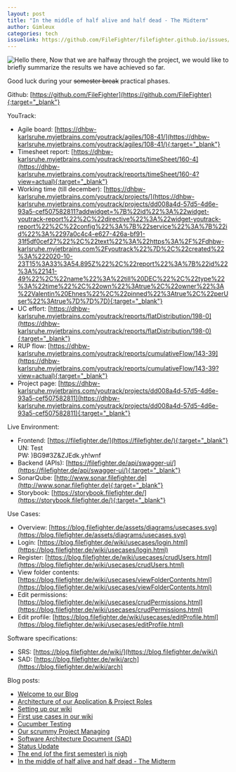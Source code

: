 ```yaml
---
layout: post
title: "In the middle of half alive and half dead - The Midterm"
author: Gimleux
categories: tech
issuelink: https://github.com/FileFighter/filefighter.github.io/issues/38/ToChange
---
```

<img src="https://i.giphy.com/media/Nx0rz3jtxtEre/giphy.webp" alt="Hello there,"/>
Now that we are halfway through the project, we would like to briefly summarize the results we have achieved so far.

Good luck during your ~~semester break~~ practical phases.

Github: [https://github.com/FileFighter](https://github.com/FileFighter){:target="_blank"}  

YouTrack:
* Agile board: [https://dhbw-karlsruhe.myjetbrains.com/youtrack/agiles/108-41/](https://dhbw-karlsruhe.myjetbrains.com/youtrack/agiles/108-41/){:target="_blank"}
* Timesheet report: [https://dhbw-karlsruhe.myjetbrains.com/youtrack/reports/timeSheet/160-4](https://dhbw-karlsruhe.myjetbrains.com/youtrack/reports/timeSheet/160-4?view=actual){:target="_blank"}
* Working time (till december): [https://dhbw-karlsruhe.myjetbrains.com/youtrack/projects/](https://dhbw-karlsruhe.myjetbrains.com/youtrack/projects/dd008a4d-57d5-4d6e-93a5-cef507582811?addwidget=%7B%22id%22%3A%22widget-youtrack-report%22%2C%22directive%22%3A%22widget-youtrack-report%22%2C%22config%22%3A%7B%22service%22%3A%7B%22id%22%3A%2297a0c4c4-e627-426a-bf91-31f5df0cef27%22%2C%22text%22%3A%22https%3A%2F%2Fdhbw-karlsruhe.myjetbrains.com%2Fyoutrack%22%7D%2C%22created%22%3A%222020-10-23T15%3A33%3A54.895Z%22%2C%22report%22%3A%7B%22id%22%3A%22141-49%22%2C%22name%22%3A%22till%20DEC%22%2C%22type%22%3A%22time%22%2C%22own%22%3Atrue%2C%22owner%22%3A%22Valentin%20Ehnes%22%2C%22pinned%22%3Atrue%2C%22perUser%22%3Atrue%7D%7D%7D){:target="_blank"}
* UC effort: [https://dhbw-karlsruhe.myjetbrains.com/youtrack/reports/flatDistribution/198-0](https://dhbw-karlsruhe.myjetbrains.com/youtrack/reports/flatDistribution/198-0){:target="_blank"}
* RUP flow: [https://dhbw-karlsruhe.myjetbrains.com/youtrack/reports/cumulativeFlow/143-39](https://dhbw-karlsruhe.myjetbrains.com/youtrack/reports/cumulativeFlow/143-39?view=actual){:target="_blank"}
* Project page: [https://dhbw-karlsruhe.myjetbrains.com/youtrack/projects/dd008a4d-57d5-4d6e-93a5-cef507582811](https://dhbw-karlsruhe.myjetbrains.com/youtrack/projects/dd008a4d-57d5-4d6e-93a5-cef507582811){:target="_blank"}

Live Environment:
* Frontend: [https://filefighter.de/](https://filefighter.de/){:target="_blank"}  
UN: Test  
PW: )BG9#3Z&ZJEdk.yh!wnf
* Backend (APIs): [https://filefighter.de/api/swagger-ui/](https://filefighter.de/api/swagger-ui/){:target="_blank"}
* SonarQube: [http://www.sonar.filefighter.de](http://www.sonar.filefighter.de){:target="_blank"}
* Storybook: [https://storybook.filefighter.de/](https://storybook.filefighter.de/){:target="_blank"}

Use Cases:
* Overview: [https://blog.filefighter.de/assets/diagrams/usecases.svg](https://blog.filefighter.de/assets/diagrams/usecases.svg)
* Login: [https://blog.filefighter.de/wiki/usecases/login.html](https://blog.filefighter.de/wiki/usecases/login.html)
* Register: [https://blog.filefighter.de/wiki/usecases/crudUsers.html](https://blog.filefighter.de/wiki/usecases/crudUsers.html)
* View folder contents: [https://blog.filefighter.de/wiki/usecases/viewFolderContents.html](https://blog.filefighter.de/wiki/usecases/viewFolderContents.html)
* Edit permissions: [https://blog.filefighter.de/wiki/usecases/crudPermissions.html](https://blog.filefighter.de/wiki/usecases/crudPermissions.html)
* Edit profile: [https://blog.filefighter.de/wiki/usecases/editProfile.html](https://blog.filefighter.de/wiki/usecases/editProfile.html)

Software specifications:
* SRS: [https://blog.filefighter.de/wiki/](https://blog.filefighter.de/wiki/)
* SAD: [https://blog.filefighter.de/wiki/arch](https://blog.filefighter.de/wiki/arch)

Blog posts:
* [Welcome to our Blog](https://blog.filefighter.de/intro/2020/09/29/welcome.html)
* [Architecture of our Application & Project Roles](https://blog.filefighter.de/tech/2020/10/10/architecture.html)
* [Setting up our wiki](https://blog.filefighter.de/docu/2020/10/18/setting_up_wiki.html)
* [First use cases in our wiki](https://blog.filefighter.de/docu/2020/10/24/first-usecases.html)
* [Cucumber Testing](https://blog.filefighter.de/tech/2020/10/31/cucumber-testing.html)
* [Our scrummy Project Managing](https://blog.filefighter.de/pm/2020/11/08/project-managment.html)
* [Software Architecture Document (SAD)](https://blog.filefighter.de/pm/2020/11/13/architecture-wiki.html)
* [Status Update](https://blog.filefighter.de/tech/2020/11/22/status-update.html)
* [The end (of the first semester) is nigh](https://blog.filefighter.de/tech/2020/11/29/the-end-is-nigh.html)
* [In the middle of half alive and half dead - The Midterm](https://blog.filefighter.de/tech/2020/12/22/midterm.html)